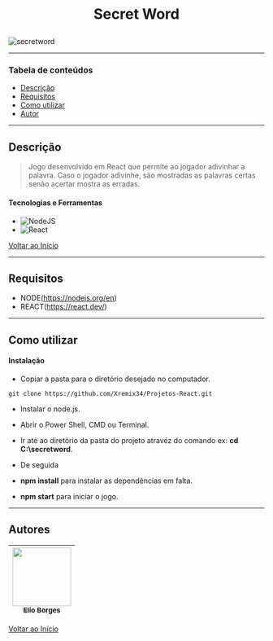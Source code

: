 # <p align="center">Secret Word</p>

![secretword](https://user-images.githubusercontent.com/92939227/227214449-4907de15-e313-44a0-8358-b1207f61d8f4.png)

---

### Tabela de conteúdos

- [Descrição](#descrição)
- [Requisitos](#requisitos)
- [Como utilizar](#Como-utilizar)
- [Autor](#autor)

---

## Descrição

> Jogo desenvolvido em React que permite ao jogador adivinhar a palavra.
Caso o jogador adivinhe, são mostradas as palavras certas senão acertar mostra as erradas.
 
#### Tecnologias e Ferramentas

- ![NodeJS](https://img.shields.io/badge/node.js-6DA55F?style=for-the-badge&logo=node.js&logoColor=white)
- ![React](https://img.shields.io/badge/react-%2320232a.svg?style=for-the-badge&logo=react&logoColor=%2361DAFB)

[Voltar ao Início](#secretword)

---

## Requisitos
- NODE(https://nodejs.org/en) 
- REACT(https://react.dev/)
---

## Como utilizar

#### Instalação
- <p>Copiar a pasta para o diretório desejado no computador.</p>
```git clone https://github.com/Xremix34/Projetos-React.git```
- <p>Instalar o node.js.</p>
- <p>Abrir o Power Shell, CMD ou Terminal.</p>
- <p>Ir até ao diretório da pasta do projeto atravéz do comando ex: <strong>cd C:\secretword</strong>.</p>
- <p>De seguida</p>
- <p><strong>npm install</strong> para instalar as dependências em falta.</p>
- <p><strong>npm start</strong> para iniciar o jogo.</p>
---

## Autores

[<img src="https://avatars.githubusercontent.com/u/92939227?s=96&v=4" width=115> <br> <sub> Elio Borges </sub>](https://github.com/Xremix34)|
| :---: |

[Voltar ao Início](#secretword)
